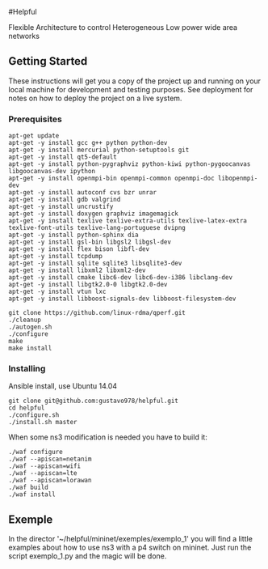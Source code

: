 #Helpful

Flexible Architecture to control Heterogeneous Low power wide area networks

## Getting Started

These instructions will get you a copy of the project up and running on your
local machine for development and testing purposes. See deployment for notes on
how to deploy the project on a live system.

### Prerequisites
```
apt-get update
apt-get -y install gcc g++ python python-dev
apt-get -y install mercurial python-setuptools git
apt-get -y install qt5-default
apt-get -y install python-pygraphviz python-kiwi python-pygoocanvas
libgoocanvas-dev ipython
apt-get -y install openmpi-bin openmpi-common openmpi-doc libopenmpi-dev
apt-get -y install autoconf cvs bzr unrar
apt-get -y install gdb valgrind 
apt-get -y install uncrustify
apt-get -y install doxygen graphviz imagemagick
apt-get -y install texlive texlive-extra-utils texlive-latex-extra
texlive-font-utils texlive-lang-portuguese dvipng
apt-get -y install python-sphinx dia
apt-get -y install gsl-bin libgsl2 libgsl-dev
apt-get -y install flex bison libfl-dev
apt-get -y install tcpdump
apt-get -y install sqlite sqlite3 libsqlite3-dev
apt-get -y install libxml2 libxml2-dev
apt-get -y install cmake libc6-dev libc6-dev-i386 libclang-dev
apt-get -y install libgtk2.0-0 libgtk2.0-dev
apt-get -y install vtun lxc
apt-get -y install libboost-signals-dev libboost-filesystem-dev

git clone https://github.com/linux-rdma/qperf.git
./cleanup
./autogen.sh
./configure
make
make install
```

### Installing

Ansible install, use Ubuntu 14.04
```
git clone git@github.com:gustavo978/helpful.git
cd helpful
./configure.sh
./install.sh master
```

When some ns3 modification is needed you have to build it:

```
./waf configure
./waf --apiscan=netanim
./waf --apiscan=wifi
./waf --apiscan=lte
./waf --apiscan=lorawan
./waf build
./waf install
```


## Exemple

In the director '~/helpful/mininet/exemples/exemplo_1' you will find a little
examples about how to use ns3 with a p4 switch on mininet. Just run the script
exemplo_1.py and the magic will be done.
